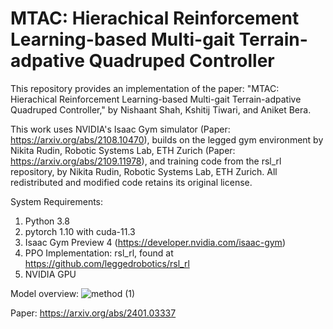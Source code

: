 # MTAC: Hierachical Reinforcement Learning-based Multi-gait Terrain-adpative Quadruped Controller
This repository provides an implementation of the paper: "MTAC: Hierachical Reinforcement Learning-based Multi-gait Terrain-adpative Quadruped Controller," by Nishaant Shah, Kshitij Tiwari, and Aniket Bera.

This work uses NVIDIA's Isaac Gym simulator (Paper: https://arxiv.org/abs/2108.10470), builds on the legged gym environment by Nikita Rudin, Robotic Systems Lab, ETH Zurich (Paper: https://arxiv.org/abs/2109.11978), and training code from the rsl_rl repository, by Nikita Rudin, Robotic Systems Lab, ETH Zurich. All redistributed and modified code retains its original license.

System Requirements:
1. Python 3.8
2. pytorch 1.10 with cuda-11.3
3. Isaac Gym Preview 4 (https://developer.nvidia.com/isaac-gym)
4. PPO Implementation: rsl_rl, found at https://github.com/leggedrobotics/rsl_rl
5. NVIDIA GPU

Model overview:
![method (1)](https://github.com/nshah067/hierarchical-locomotion/assets/60299940/3975bee7-2f7e-41ac-a2d6-e33ec8a65e69)

Paper: https://arxiv.org/abs/2401.03337
